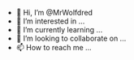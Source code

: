 - 👋 Hi, I’m @MrWolfdred
- 👀 I’m interested in ...
- 🌱 I’m currently learning ...
- 💞️ I’m looking to collaborate on ...
- 📫 How to reach me ...

<!---
MrWolfdred/MrWolfdred is a ✨ special ✨ repository because its `README.md` (this file) appears on your GitHub profile.
You can click the Preview link to take a look at your changes.
--->
